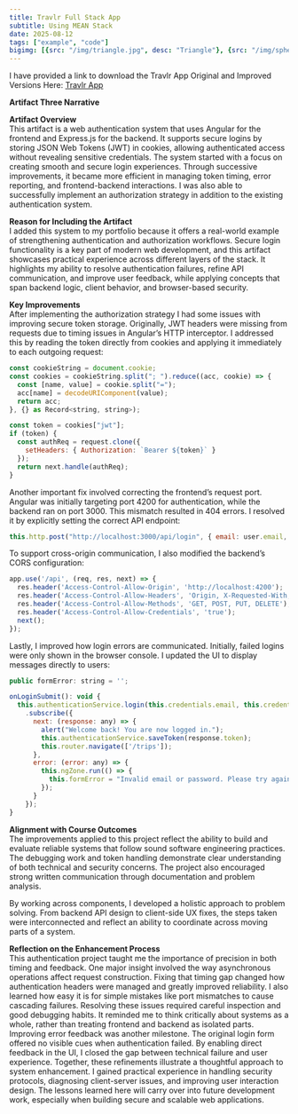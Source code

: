 ```yaml
---
title: Travlr Full Stack App
subtitle: Using MEAN Stack
date: 2025-08-12
tags: ["example", "code"]
bigimg: [{src: "/img/triangle.jpg", desc: "Triangle"}, {src: "/img/sphere.jpg", desc: "Sphere"}, {src: "/img/hexagon.jpg", desc: "Hexagon"}]
---
```

I have provided a link to download the Travlr App Original and Improved Versions Here:
[Travlr App](https://snhu-my.sharepoint.com/:f:/r/personal/adrienne_sturgeon_snhu_edu/Documents/CS-499/Artifacts/Artifact%20Three?csf=1&web=1&e=M2zhmr)

**Artifact Three Narrative**

**Artifact Overview**  
This artifact is a web authentication system that uses Angular for the
frontend and Express.js for the backend. It supports secure logins by
storing JSON Web Tokens (JWT) in cookies, allowing authenticated access
without revealing sensitive credentials. The system started with a focus
on creating smooth and secure login experiences. Through successive
improvements, it became more efficient in managing token timing, error
reporting, and frontend-backend interactions. I was also able to
successfully implement an authorization strategy in addition to the
existing authentication system.

**Reason for Including the Artifact**  
I added this system to my portfolio because it offers a real-world
example of strengthening authentication and authorization workflows.
Secure login functionality is a key part of modern web development, and
this artifact showcases practical experience across different layers of
the stack. It highlights my ability to resolve authentication failures,
refine API communication, and improve user feedback, while applying
concepts that span backend logic, client behavior, and browser-based
security.

**Key Improvements**  
After implementing the authorization strategy I had some issues with
improving secure token storage. Originally, JWT headers were missing
from requests due to timing issues in Angular’s HTTP interceptor. I
addressed this by reading the token directly from cookies and applying
it immediately to each outgoing request:

```javascript
const cookieString = document.cookie;
const cookies = cookieString.split("; ").reduce((acc, cookie) => {
  const [name, value] = cookie.split("=");
  acc[name] = decodeURIComponent(value);
  return acc;
}, {} as Record<string, string>);

const token = cookies["jwt"];
if (token) {
  const authReq = request.clone({
    setHeaders: { Authorization: `Bearer ${token}` }
  });
  return next.handle(authReq);
}
```

Another important fix involved correcting the frontend’s request port.
Angular was initially targeting port 4200 for authentication, while the
backend ran on port 3000. This mismatch resulted in 404 errors. I
resolved it by explicitly setting the correct API endpoint:

```javascript
this.http.post("http://localhost:3000/api/login", { email: user.email, password: passwd }, { withCredentials: true });
```

To support cross-origin communication, I also modified the backend’s
CORS configuration:

```javascript
app.use('/api', (req, res, next) => {
  res.header('Access-Control-Allow-Origin', 'http://localhost:4200');
  res.header('Access-Control-Allow-Headers', 'Origin, X-Requested-With, Content-Type, Accept, Authorization');
  res.header('Access-Control-Allow-Methods', 'GET, POST, PUT, DELETE');
  res.header('Access-Control-Allow-Credentials', 'true');
  next();
});
```

Lastly, I improved how login errors are communicated. Initially, failed
logins were only shown in the browser console. I updated the UI to
display messages directly to users:

```javascript
public formError: string = '';

onLoginSubmit(): void {
  this.authenticationService.login(this.credentials.email, this.credentials.password)
    .subscribe({
      next: (response: any) => {
        alert("Welcome back! You are now logged in.");
        this.authenticationService.saveToken(response.token);
        this.router.navigate(['/trips']);
      },
      error: (error: any) => {
        this.ngZone.run(() => {
          this.formError = "Invalid email or password. Please try again.";
        });
      }
    });
}
```

**Alignment with Course Outcomes**  
The improvements applied to this project reflect the ability to build
and evaluate reliable systems that follow sound software engineering
practices. The debugging work and token handling demonstrate clear
understanding of both technical and security concerns. The project also
encouraged strong written communication through documentation and
problem analysis.

By working across components, I developed a holistic approach to problem
solving. From backend API design to client-side UX fixes, the steps
taken were interconnected and reflect an ability to coordinate across
moving parts of a system.

**Reflection on the Enhancement Process**  
This authentication project taught me the importance of precision in
both timing and feedback. One major insight involved the way
asynchronous operations affect request construction. Fixing that timing
gap changed how authentication headers were managed and greatly improved
reliability. I also learned how easy it is for simple mistakes like port
mismatches to cause cascading failures. Resolving these issues required
careful inspection and good debugging habits. It reminded me to think
critically about systems as a whole, rather than treating frontend and
backend as isolated parts. Improving error feedback was another
milestone. The original login form offered no visible cues when
authentication failed. By enabling direct feedback in the UI, I closed
the gap between technical failure and user experience. Together, these
refinements illustrate a thoughtful approach to system enhancement. I
gained practical experience in handling security protocols, diagnosing
client-server issues, and improving user interaction design. The lessons
learned here will carry over into future development work, especially
when building secure and scalable web applications.

